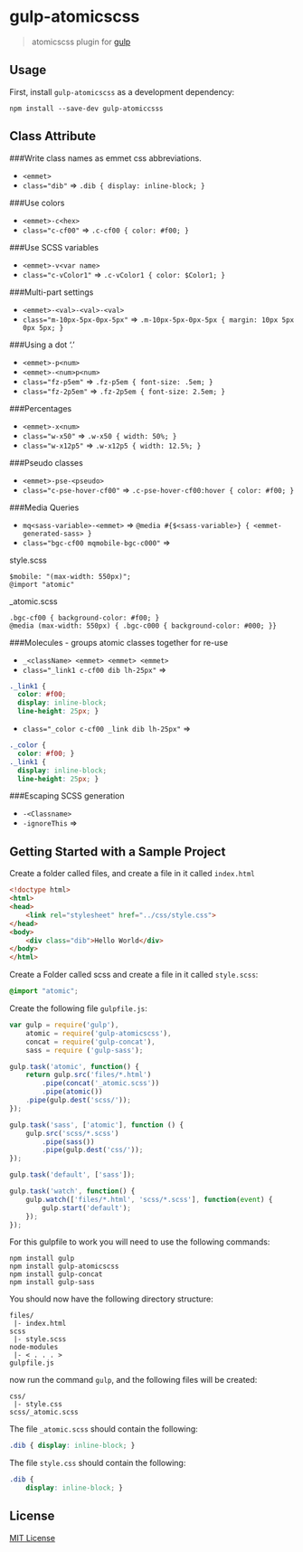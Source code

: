 # gulp-atomicscss

> atomicscss plugin for [gulp](https://github.com/wearefractal/gulp)

## Usage

First, install `gulp-atomicscss` as a development dependency:

```shell
npm install --save-dev gulp-atomiccsss
```

## Class Attribute

###Write class names as emmet css abbreviations.

* `<emmet>`
* `class="dib"` => `.dib { display: inline-block; }`

###Use colors

* `<emmet>-c<hex>`
* `class="c-cf00"` => `.c-cf00 { color: #f00; }`

###Use SCSS variables

* `<emmet>-v<var name>`
* `class="c-vColor1"` => `.c-vColor1 { color: $Color1; }`

###Multi-part settings

* `<emmet>-<val>-<val>-<val>`
* `class="m-10px-5px-0px-5px"` => `.m-10px-5px-0px-5px { margin: 10px 5px 0px 5px; }`

###Using a dot ‘.’

* `<emmet>-p<num>`
* `<emmet>-<num>p<num>`
* `class="fz-p5em"` => `.fz-p5em { font-size: .5em; }`
* `class="fz-2p5em"` => `.fz-2p5em { font-size: 2.5em; }`

###Percentages
* `<emmet>-x<num>`
* `class="w-x50"` => `.w-x50 { width: 50%; }`
* `class="w-x12p5"` => `.w-x12p5 { width: 12.5%; }`

###Pseudo classes

* `<emmet>-pse-<pseudo>`
* `class="c-pse-hover-cf00"` => `.c-pse-hover-cf00:hover { color: #f00; }`

###Media Queries

* `mq<sass-variable>-<emmet>` => `@media #{$<sass-variable>} { <emmet-generated-sass> }`
* `class="bgc-cf00 mqmobile-bgc-c000"` => 

style.scss
``` 
$mobile: "(max-width: 550px)";
@import "atomic"

```

_atomic.scss
``` 
.bgc-cf00 { background-color: #f00; } 
@media (max-width: 550px) { .bgc-c000 { background-color: #000; }}
```

###Molecules - groups atomic classes together for re-use

* `_<className> <emmet> <emmet> <emmet>`
* `class="_link1 c-cf00 dib lh-25px"` => 

```scss
._link1 { 
  color: #f00; 
  display: inline-block; 
  line-height: 25px; }
```

* `class="_color c-cf00 _link dib lh-25px"` => 

```scss 
._color { 
  color: #f00; } 
._link1 { 
  display: inline-block; 
  line-height: 25px; }
```

###Escaping SCSS generation

* `-<Classname>`
* `-ignoreThis` => 


## Getting Started with a Sample Project

Create a folder called files, and create a file in it called `index.html`

```html
<!doctype html>
<html>
<head>
    <link rel="stylesheet" href="../css/style.css">
</head>
<body>
    <div class="dib">Hello World</div>
</body>
</html>
```

Create a Folder called scss and create a file in it called `style.scss`:

```scss
@import "atomic";
```

Create the following file `gulpfile.js`:

```javascript
var gulp = require('gulp'),
    atomic = require('gulp-atomicscss'),
    concat = require('gulp-concat'),
    sass = require ('gulp-sass');

gulp.task('atomic', function() {
    return gulp.src('files/*.html')
        .pipe(concat('_atomic.scss'))
        .pipe(atomic())
	.pipe(gulp.dest('scss/'));
});

gulp.task('sass', ['atomic'], function () {	
    gulp.src('scss/*.scss')
        .pipe(sass())
        .pipe(gulp.dest('css/'));
});

gulp.task('default', ['sass']);

gulp.task('watch', function() {
    gulp.watch(['files/*.html', 'scss/*.scss'], function(event) {
        gulp.start('default');
    });
});
```

For this gulpfile to work you will need to use the following commands:

```
npm install gulp
npm install gulp-atomicscss
npm install gulp-concat
npm install gulp-sass
```

You should now have the following directory structure:

```
files/
 |- index.html
scss
 |- style.scss
node-modules
 |- < . . . >
gulpfile.js
```

now run the command `gulp`, and the following files will be created:

```
css/
 |- style.css
scss/_atomic.scss
```

The file `_atomic.scss` should contain the following:

```scss
.dib { display: inline-block; }
```

The file `style.css` should contain the following:

```css
.dib {
    display: inline-block; }
```

## License

[MIT License](http://en.wikipedia.org/wiki/MIT_License)
